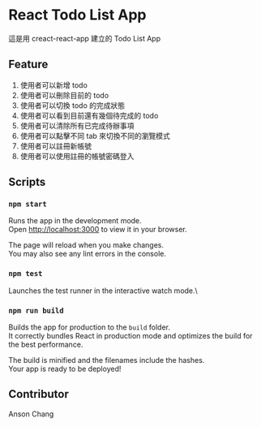 # React Todo List App

這是用 creact-react-app 建立的 Todo List App

## Feature

1. 使用者可以新增 todo
2. 使用者可以刪除目前的 todo
3. 使用者可以切換 todo 的完成狀態
4. 使用者可以看到目前還有幾個待完成的 todo
5. 使用者可以清除所有已完成待辦事項
6. 使用者可以點擊不同 tab 來切換不同的瀏覽模式
7. 使用者可以註冊新帳號
8. 使用者可以使用註冊的帳號密碼登入

## Scripts

### `npm start`

Runs the app in the development mode.\
Open [http://localhost:3000](http://localhost:3000) to view it in your browser.

The page will reload when you make changes.\
You may also see any lint errors in the console.

### `npm test`

Launches the test runner in the interactive watch mode.\

### `npm run build`

Builds the app for production to the `build` folder.\
It correctly bundles React in production mode and optimizes the build for the best performance.

The build is minified and the filenames include the hashes.\
Your app is ready to be deployed!

## Contributor

Anson Chang
